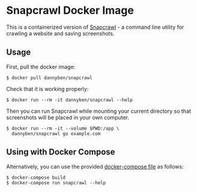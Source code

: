 Snapcrawl Docker Image
==================================================

This is a containerized version of [Snapcrawl][1] - a command line utility
for crawling a website and saving screenshots.

Usage
--------------------------------------------------

First, pull the docker image:

    $ docker pull dannyben/snapcrawl

Check that it is working properly:

    $ docker run --rm -it dannyben/snapcrawl --help

Then you can run Snapcrawl while mounting your current directory so that 
screenshots will be placed in your own computer.

    $ docker run --rm -it --volume $PWD:/app \
      dannyben/snapcrawl go example.com


Using with Docker Compose
--------------------------------------------------

Alternatively, you can use the provided
[docker-compose file](docker-compose.yml) as follows:

    $ docker-compose build
    $ docker-compose run snapcrawl --help




[1]: https://github.com/dannyben/snapcrawl